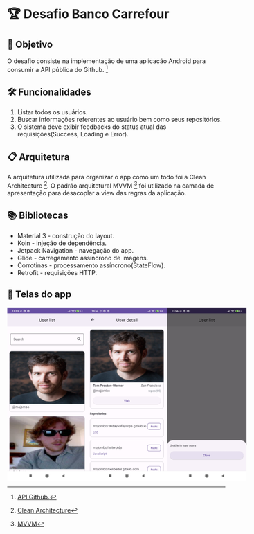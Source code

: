 # :trophy: Desafio Banco Carrefour
## :dart: Objetivo

O desafio consiste na implementação de uma aplicação Android para consumir a API
pública do Github. [^1]

## :hammer_and_wrench: Funcionalidades

1. Listar todos os usuários.
2. Buscar informações referentes ao usuário bem como seus repositórios.
3. O sistema deve exibir feedbacks do status atual das requisições(Success, Loading e Error).

## :clipboard: Arquitetura

A arquitetura utilizada para organizar o app como um todo foi a Clean Architecture [^2]. O padrão arquitetural MVVM [^3] foi utilizado na camada de apresentação para desacoplar a view das regras da aplicação.

## :books: Bibliotecas

- Material 3 - construção do layout.
- Koin - injeção de dependência.
- Jetpack Navigation - navegação do app.
- Glide - carregamento assíncrono de imagens.
- Corrotinas - processamento assíncrono(StateFlow).
- Retrofit - requisições HTTP.

## :camera_flash: Telas do app

<div style="display: flex;">
  <img src="/images/user_list.jpg" style="width: 200px; height: 400px" alt="User list" />
  <img src="/images/user_detail.jpg" style="width: 200px; height: 400px" alt="User detail" />
  <img src="/images/error_message.jpg" style="width: 200px; height: 400px" alt="Error message" />
</div>

[^1]: [API Github.](https://developer.github.com/v3/)
[^2]: [Clean Architecture](https://blog.cleancoder.com/uncle-bob/2012/08/13/the-clean-architecture.html)
[^3]: [MVVM](https://learn.microsoft.com/pt-br/windows/uwp/data-binding/data-binding-and-mvvm)
